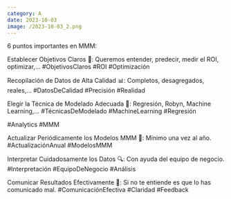 ```yaml
--- 
category: A 
date: 2023-10-03 
image: /2023-10-03_2.png 
--- 
```


6 puntos importantes en MMM:

Establecer Objetivos Claros 🎯: Queremos entender, predecir, medir el ROI, optimizar,... #ObjetivosClaros #ROI #Optimización

Recopilación de Datos de Alta Calidad 📊: Completos, desagregados, reales,... #DatosDeCalidad #Precisión #Realidad

Elegir la Técnica de Modelado Adecuada 🧠: Regresión, Robyn, Machine Learning,... #TécnicasDeModelado #MachineLearning #Regresión

#Analytics #MMM

Actualizar Periódicamente los Modelos MMM 🔄: Mínimo una vez al año. #ActualizaciónAnual #ModelosMMM

Interpretar Cuidadosamente los Datos 🔍: Con ayuda del equipo de negocio. #Interpretación #EquipoDeNegocio #Análisis

Comunicar Resultados Efectivamente 📢: Si no te entiende es que lo has comunicado mal. #ComunicaciónEfectiva #Claridad #Feedback
